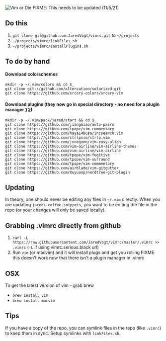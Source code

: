 ![Vim or Die](http://ih0.redbubble.net/image.46056765.5518/flat,800x800,075,f-c,0,75,800,331.jpg)
FIXME: This needs to be updated (11/5/21)

## Do this
1. `git clone git@github.com:JaredVogt/vimrc.git` to `~/projects`
2. `~/projects/vimrc/linkFiles.sh` 
3. `~/projects/vimrc/installPlugins.sh` 

## To do by hand
#### Download colorschemes

```
mkdir -p ~/.vim/colors && cd $_
git clone git://github.com/altercation/solarized.git
git clone https://github.com/srcery-colors/srcery-vim
```

#### Download plugins (they now go in special directory - no need for a plugin manager [1](https://www.twilio.com/blog/5-must-have-vim-plugins-that-will-change-your-workflow) [2](https://medium.com/@paulodiovani/installing-vim-8-plugins-with-the-native-pack-system-39b71c351fea))

```
mkdir -p ~/.vim/pack/jared/start && cd $_
git clone https://github.com/jiangmiao/auto-pairs
git clone https://github.com/tpope/vim-commentary
git clone https://github.com/haya14busa/incsearch.vim
git clone https://github.com/ctrlpvim/ctrlp.vim
git clone https://github.com/junegunn/vim-easy-align
git clone https://github.com/vim-airline/vim-airline-themes
git clone https://github.com/vim-airline/vim-airline
git clone https://github.com/tpope/vim-fugitive
git clone https://github.com/tpope/vim-surround
git clone https://github.com/tpope/vim-commentary
git clone https://github.com/airblade/vim-gitgutter
git clone https://github.com/Xuyuanp/nerdtree-git-plugin
```
 
## Updating
In theory, one should never be editing any files in `~/.vim` directly. When you are updating `jareds-coffee.snippets`, you want to be editing the file in the repo (or your changes will only be saved locally).

## Grabbing .vimrc directly from github
1. `curl -L https://raw.githubusercontent.com/JaredVogt/vimrc/master/.vimrc >> .vimrc` (`-L` if using vimrc.serious.black url)
2. Run `vim` (or macvim) and it will install plugs and get you rolling FIXME: this doesn't work now that there isn't a plugin manager in .vimrc

## OSX
To get the latest version of vim - grab brew
* `brew install vim`
* `brew install macvim`

## Tips
If you have a copy of the repo, you can symlink files in the repo (like `.vimrc`) to keep them in sync. Setup symlinks with `linkFiles.sh`.


